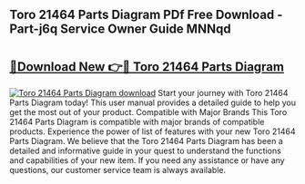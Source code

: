 ## Toro 21464 Parts Diagram PDf Free Download - Part-j6q Service Owner Guide MNNqd

# <h2><a href="http://dfssz8.blite.top/?on=Toro+21464+Parts+Diagram">🔗Download New 👉🔴 Toro 21464 Parts Diagram</a></h2>

[![Toro 21464 Parts Diagram download](https://i.imgur.com/lujVjoI.png)](http://dfssz8.blite.top/?on=Toro+21464+Parts+Diagram)
Start your journey with Toro 21464 Parts Diagram today! This user manual provides a detailed guide to help you get the most out of your product. Compatible with Major Brands This Toro 21464 Parts Diagram is compatible with major brands of compatible products. Experience the power of list of features with your new Toro 21464 Parts Diagram. We believe that the Toro 21464 Parts Diagram has been a detailed and informative guide in your quest to understand the functions and capabilities of your new item. If you need any assistance or have any questions, our customer service team is always available.
